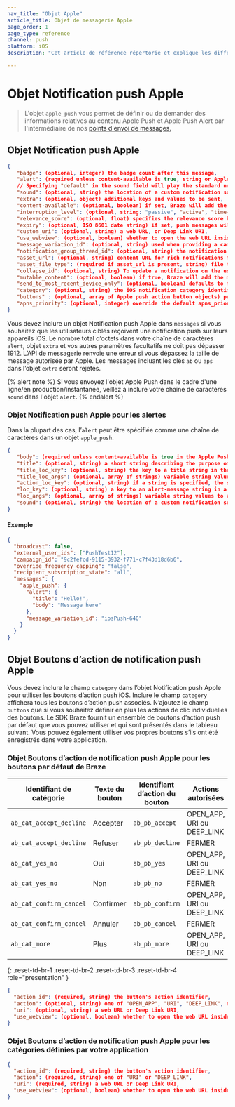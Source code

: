 ```yaml
---
nav_title: "Objet Apple"
article_title: Objet de messagerie Apple
page_order: 1
page_type: reference
channel: push
platform: iOS
description: "Cet article de référence répertorie et explique les différents objets Apple utilisés chez Braze."

---
```


# Objet Notification push Apple

> L'objet `apple_push` vous permet de définir ou de demander des informations relatives au contenu Apple Push et Apple Push Alert par l'intermédiaire de nos [points d'envoi de messages.]({{site.baseurl}}/api/endpoints/messaging)

## Objet Notification push Apple

```json
{
   "badge": (optional, integer) the badge count after this message,
   "alert": (required unless content-available is true, string or Apple Push Alert Object) the notification message,
   // Specifying "default" in the sound field will play the standard notification sound
   "sound": (optional, string) the location of a custom notification sound within the app,
   "extra": (optional, object) additional keys and values to be sent,
   "content-available": (optional, boolean) if set, Braze will add the "content-available" flag to the push payload,
   "interruption_level": (optional, string: "passive", "active", "time-sensitive", or "critical") specifies the interruption level passed (iOS 15+),
   "relevance_score": (optional, float) specifies the relevance score between 0.0 and 1.0 used for grouping notification summaries (iOS 15+),
   "expiry": (optional, ISO 8601 date string) if set, push messages will expire at the specified datetime,
   "custom_uri": (optional, string) a web URL, or Deep Link URI,
   "use_webview": (optional, boolean) whether to open the web URL inside the app if the action is "URI", defaults to true,
   "message_variation_id": (optional, string) used when providing a campaign_id to specify which message variation this message should be tracked under (must be an iOS Push Message),
   "notification_group_thread_id": (optional, string) the notification group thread ID the notification will be sent with,
   "asset_url": (optional, string) content URL for rich notifications for devices using iOS 10 or higher,
   "asset_file_type": (required if asset_url is present, string) file type of the asset - one of "aif", "gif", "jpg", "m4a", "mp3", "mp4", "png", or "wav",
   "collapse_id": (optional, string) To update a notification on the user's device after you've issued it, send another notification with the same collapse ID you used previously
   "mutable_content": (optional, boolean) if true, Braze will add the mutable-content flag to the payload and set it to 1. The mutable-content flag is automatically set to 1 when sending a rich notification, regardless of the value of this parameter.
   "send_to_most_recent_device_only": (optional, boolean) defaults to false, if set to true, Braze will only send this push to a user's most recently used iOS device, rather than all eligible iOS devices,
   "category": (optional, string) the iOS notification category identifier for displaying push action buttons,
   "buttons" : (optional, array of Apple push action button objects) push action buttons to display,
   "apns_priority": (optional, integer) override the default apns_priority value using an integer between 1 and 10; use 10 for immediate delivery, 5 for power-aware delivery, and 1 to minimize power impact and avoid waking the device,
}
```

Vous devez inclure un objet Notification push Apple dans `messages` si vous souhaitez que les utilisateurs ciblés reçoivent une notification push sur leurs appareils iOS. Le nombre total d’octets dans votre chaîne de caractères `alert`, objet `extra` et vos autres paramètres facultatifs ne doit pas dépasser 1912. L’API de messagerie renvoie une erreur si vous dépassez la taille de message autorisée par Apple. Les messages incluant les clés `ab` ou `aps` dans l’objet `extra` seront rejetés.

{% alert note %}
Si vous envoyez l'objet Apple Push dans le cadre d'une ligne/en production/instantanée, veillez à inclure votre chaîne de caractères `sound` dans l'objet `alert`.
{% endalert %}

### Objet Notification push Apple pour les alertes

Dans la plupart des cas, l’`alert` peut être spécifiée comme une chaîne de caractères dans un objet `apple_push`.

```json
{
   "body": (required unless content-available is true in the Apple Push Object, string) the text of the alert message,
   "title": (optional, string) a short string describing the purpose of the notification, displayed as part of the Apple Watch notification interface,
   "title_loc_key": (optional, string) the key to a title string in the `Localizable.strings` file for the current localization,
   "title_loc_args": (optional, array of strings) variable string values to appear in place of the format specifiers in title_loc_key,
   "action_loc_key": (optional, string) if a string is specified, the system displays an alert that includes the Close and View buttons, the string is used as a key to get a localized string in the current localization to use for the right button's title instead of "View",
   "loc_key": (optional, string) a key to an alert-message string in a Localizable.strings file for the current localization,
   "loc_args": (optional, array of strings) variable string values to appear in place of the format specifiers in loc_key,
   "sound": (optional, string) the location of a custom notification sound within the app (live activities only),
}
```

#### Exemple

```json
{
  "broadcast": false,
  "external_user_ids": ["PushTest12"],
  "campaign_id": "9c2fefcd-9115-3932-f771-c7f43d18d6b6",
  "override_frequency_capping": "false",
  "recipient_subscription_state": "all",
  "messages": {
    "apple_push": {
      "alert": {
        "title": "Hello!",
        "body": "Message here"
      },
      "message_variation_id": "iosPush-640"
    }
  }
}
```

## Objet Boutons d’action de notification push Apple

Vous devez inclure le champ `category` dans l’objet Notification push Apple pour utiliser les boutons d’action push iOS. Inclure le champ `category` affichera tous les boutons d’action push associés. N’ajoutez le champ `buttons` que si vous souhaitez définir en plus les actions de clic individuelles des boutons. Le SDK Braze fournit un ensemble de boutons d’action push par défaut que vous pouvez utiliser et qui sont présentés dans le tableau suivant. Vous pouvez également utiliser vos propres boutons s’ils ont été enregistrés dans votre application.

### Objet Boutons d’action de notification push Apple pour les boutons par défaut de Braze

| Identifiant de catégorie   | Texte du bouton | Identifiant d’action du bouton | Actions autorisées         |
|-----------------------|-------------|--------------------------|-------------------------|
| `ab_cat_accept_decline` | Accepter      | `ab_pb_accept`             | OPEN_APP, URI ou DEEP_LINK |
| `ab_cat_accept_decline` | Refuser     | `ab_pb_decline`            | FERMER                   |
| `ab_cat_yes_no`         | Oui         | `ab_pb_yes`                | OPEN_APP, URI ou DEEP_LINK |
| `ab_cat_yes_no`         | Non          | `ab_pb_no`                 | FERMER                   |
| `ab_cat_confirm_cancel` | Confirmer     | `ab_pb_confirm`            | OPEN_APP, URI ou DEEP_LINK |
| `ab_cat_confirm_cancel` | Annuler      | `ab_pb_cancel`             | FERMER                   |
| `ab_cat_more`           | Plus        | `ab_pb_more`               | OPEN_APP, URI ou DEEP_LINK |
{: .reset-td-br-1 .reset-td-br-2 .reset-td-br-3  .reset-td-br-4 role="presentation" }

```json
{
  "action_id": (required, string) the button's action identifier,
  "action": (optional, string) one of "OPEN_APP", "URI", "DEEP_LINK", or "CLOSE". Defaults to either "OPEN_APP" or "CLOSE" depending on the button,
  "uri": (optional, string) a web URL or Deep Link URI,
  "use_webview": (optional, boolean) whether to open the web URL inside the app if the action is "URI", defaults to true
}
```

### Objet Boutons d’action de notification push Apple pour les catégories définies par votre application

```json
{
  "action_id": (required, string) the button's action identifier,
  "action": (required, string) one of "URI" or "DEEP_LINK",
  "uri": (required, string) a web URL or Deep Link URI,
  "use_webview": (optional, boolean) whether to open the web URL inside the app if the action is "URI", defaults to true
}
```
